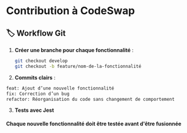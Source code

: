 # Contribution à CodeSwap

## 🏷️ Workflow Git

1. **Créer une branche pour chaque fonctionnalité** :

   ```bash
   git checkout develop
   git checkout -b feature/nom-de-la-fonctionnalité

   ```

2. **Commits clairs** :

```bash
feat: Ajout d’une nouvelle fonctionnalité
fix: Correction d’un bug
refactor: Réorganisation du code sans changement de comportement
```

3. **Tests avec Jest**

#### Chaque nouvelle fonctionnalité doit être testée avant d'être fusionnée
